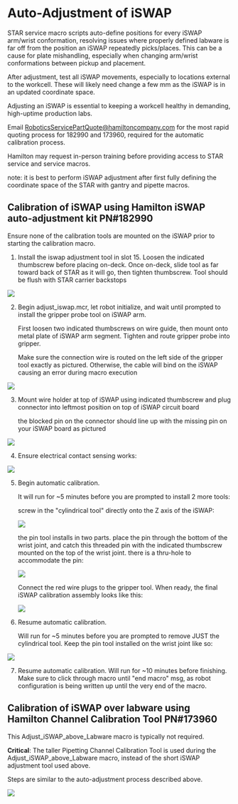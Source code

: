 # Auto-Adjustment of iSWAP

STAR service macro scripts auto-define positions for every iSWAP arm/wrist conformation, resolving issues where properly defined labware is far off from the position an iSWAP repeatedly picks/places. This can be a cause for plate mishandling, especially when changing arm/wrist conformations between pickup and placement.

After adjustment, test all iSWAP movements, especially to locations external to the workcell. These will likely need change a few mm as the iSWAP is in an updated coordinate space.

Adjusting an iSWAP is essential to keeping a workcell healthy in demanding, high-uptime production labs.

Email RoboticsServicePartQuote@hamiltoncompany.com for the most rapid quoting process for 182990 and 173960, required for the automatic calibration process.

Hamilton may request in-person training before providing access to STAR service and service macros.

note: it is best to perform iSWAP adjustment after first fully defining the coordinate space of the STAR with gantry and pipette macros.

## Calibration of iSWAP using Hamilton iSWAP auto-adjustment kit PN#182990

Ensure none of the calibration tools are mounted on the iSWAP prior to starting the calibration macro.

1. Install the iswap adjustment tool in slot 15. Loosen the indicated thumbscrew before placing on-deck. Once on-deck, slide tool as far toward back of STAR as it will go, then tighten thumbscrew. Tool should be flush with STAR carrier backstops

![](./img/adjust-iswap/iswap-tool-install.jpg)

2. Begin adjust_iswap.mcr, let robot initialize, and wait until prompted to install the gripper probe tool on iSWAP arm.

    First loosen two indicated thumbscrews on wire guide, then mount onto metal plate of iSWAP arm segment. Tighten and route gripper probe into gripper.

    Make sure the connection wire is routed on the left side of the gripper tool exactly as pictured. Otherwise, the cable will bind on the iSWAP causing an error during macro execution

![](./img/adjust-iswap/gripper-probe-install.jpg)


3. Mount wire holder at top of iSWAP using indicated thumbscrew and plug connector into leftmost position on top of iSWAP circuit board
    
    the blocked pin on the connector should line up with the missing pin on your iSWAP board as pictured

![](./img/adjust-iswap/iswap-board-connect.jpg)

4. Ensure electrical contact sensing works:

![](./img/adjust-iswap/ground-probe.jpg)

5. Begin automatic calibration.
    
    It will run for ~5 minutes before you are prompted to install 2 more tools:
    
    screw in the "cylindrical tool" directly onto the Z axis of the iSWAP:

    ![](./img/adjust-iswap/cylindrical-tool.jpg)
    
    the pin tool installs in two parts. place the pin through the bottom of the wrist joint, and catch this threaded pin with the indicated thumbscrew mounted on the top of the wrist joint. there is a thru-hole to accommodate the pin:

    ![](./img/adjust-iswap/pin-tool.jpg)

    Connect the red wire plugs to the gripper tool. When ready, the final iSWAP calibration assembly looks like this:

    ![](./img/adjust-iswap/iswap-calibration-assembly.jpg)

6. Resume automatic calibration.

    Will run for ~5 minutes before you are prompted to remove JUST the cylindrical tool. Keep the pin tool installed on the wrist joint like so:

![](./img/adjust-iswap/cylinder-tool-removed.jpg)


7. Resume automatic calibration.
    Will run for ~10 minutes before finishing. Make sure to click through macro until "end macro" msg, as robot configuration is being written up until the very end of the macro.


## Calibration of iSWAP over labware using Hamilton Channel Calibration Tool PN#173960

This Adjust_iSWAP_above_Labware macro is typically not required.

__Critical__: The taller Pipetting Channel Calibration Tool is used during the Adjust_iSWAP_above_Labware macro, instead of the short iSWAP adjustment tool used above.

Steps are similar to the auto-adjustment process described above.

![](./img/adjust-iswap/adjust-iswap-over-labware.jpg)
